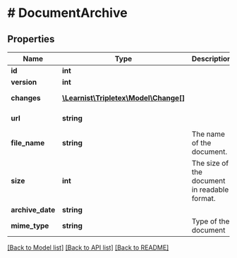 # # DocumentArchive

## Properties

Name | Type | Description | Notes
------------ | ------------- | ------------- | -------------
**id** | **int** |  | [optional]
**version** | **int** |  | [optional]
**changes** | [**\Learnist\Tripletex\Model\Change[]**](Change.md) |  | [optional] [readonly]
**url** | **string** |  | [optional] [readonly]
**file_name** | **string** | The name of the document. |
**size** | **int** | The size of the document in readable format. | [optional] [readonly]
**archive_date** | **string** |  | [optional]
**mime_type** | **string** | Type of the document |

[[Back to Model list]](../../README.md#models) [[Back to API list]](../../README.md#endpoints) [[Back to README]](../../README.md)
